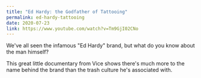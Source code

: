 ```yaml
---
title: "Ed Hardy: the Godfather of Tattooing"
permalink: ed-hardy-tattooing
date: 2020-07-23
link: https://www.youtube.com/watch?v=Tm9GjI02CNo
---
```


We've all seen the infamous "Ed Hardy" brand, but what do you know about the man himself?

This great little documentary from Vice shows there's much more to the name behind the brand than the trash culture he's associated with.